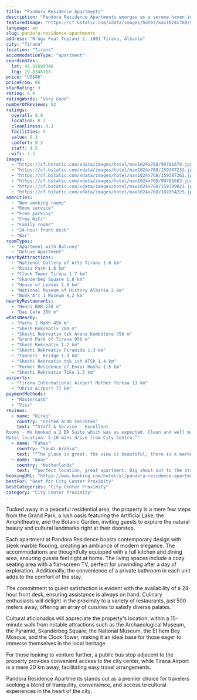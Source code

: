```yaml
---
title: "Pandora Residence Apartments"
description: "Pandora Residence Apartments emerges as a serene haven in the bustling heart of the city, located just a stone's throw from the vibrant Elbasani Street."
featuredImage: "https://cf.bstatic.com/xdata/images/hotel/max1024x768/99781679.jpg?k=2439f42e7dd370479eac475f7e54005298fefa04f953a5a9efe51cc048e5fd59&o=&hp=1"
language: en
slug: pandora-residence-apartments
address: "Rruga Fuat Toptani 2, 1001 Tirana, Albania"
city: "Tirana"
location: "Tirana"
accommodationType: "apartment"
coordinates:
  lat: 41.31699346
  lng: 19.8348107
price: "US$86"
priceFrom: 86
starRating: 3
rating: 8.9
ratingWords: "Very Good"
numberOfReviews: 92
ratings:
  overall: 8.9
  location: 8.3
  cleanliness: 9.3
  facilities: 9
  value: 9.3
  comfort: 9.3
  staff: 9.5
  wifi: 7.5
images:
  - "https://cf.bstatic.com/xdata/images/hotel/max1024x768/99781679.jpg?k=2439f42e7dd370479eac475f7e54005298fefa04f953a5a9efe51cc048e5fd59&o=&hp=1"
  - "https://cf.bstatic.com/xdata/images/hotel/max1024x768/159387232.jpg?k=e0f39ca52525d0131ab529834c7b8209c1a9149ad27592dd5a1687bbd104b3d3&o=&hp=1"
  - "https://cf.bstatic.com/xdata/images/hotel/max1024x768/159387262.jpg?k=427d60ff7f02eb3f98e10b82af4d1fbc68b8d4c4a8167868447c588b822717e3&o=&hp=1"
  - "https://cf.bstatic.com/xdata/images/hotel/max1024x768/99781683.jpg?k=35c2c0ac9c06a651ffcfe022c450b2943f47db7527622d73286842afcb05ccf5&o=&hp=1"
  - "https://cf.bstatic.com/xdata/images/hotel/max1024x768/159389021.jpg?k=2c54ead4c7ca3e31e4995a338658131f19c9ed50030c79ed1c443f0d27834315&o=&hp=1"
  - "https://cf.bstatic.com/xdata/images/hotel/max1024x768/187054225.jpg?k=2030dd77daff928f6199c1e6379481c5fd7f6147ed5a735cc6a8831ae08836dc&o=&hp=1"
amenities:
  - "Non-smoking rooms"
  - "Room service"
  - "Free parking"
  - "Free WiFi"
  - "Family rooms"
  - "24-hour front desk"
  - "Bar"
roomTypes:
  - "Apartment with Balcony"
  - "Deluxe Apartment"
nearbyAttractions:
  - "National Gallery of Arts Tirana 1.6 km"
  - "Rinia Park 1.6 km"
  - "Clock Tower Tirana 1.7 km"
  - "Skanderbeg Square 1.8 km"
  - "House of Leaves 1.9 km"
  - "National Museum of History Albania 2 km"
  - "Bunk'Art 1 Museum 4.2 km"
nearbyRestaurants:
  - "Henri BAR 250 m"
  - "Das Cafe 300 m"
whatsNearby:
  - "Parku I Madh 450 m"
  - "Shesh Rekreativ 700 m"
  - "Sheshi Rekreativ tek Arena Kombëtare 750 m"
  - "Grand Park of Tirana 950 m"
  - "Shesh Rekreativ 1.2 km"
  - "Sheshi Rekreativ Piramida 1.3 km"
  - "Tanners' Bridge 1.3 km"
  - "Sheshi Rekreativ tek ish ATSh 1.4 km"
  - "Former Residence of Enver Hoxha 1.5 km"
  - "Sheshi Rekreativ Tika 1.5 km"
airports:
  - "Tirana International Airport Mother Teresa 13 km"
  - "Ohrid Airport 77 km"
paymentMethods:
  - "Mastercard"
  - "Visa"
reviews:
  - name: "Niraj"
    country: "United Arab Emirates"
    text: "“Staff & Service - Excellent
Rooms - We booked a 2 BR Suite which was as expected. Clean and well maintained.
Hotel location- 5-10 mins drive from City Centre.”"
  - name: "Fahas"
    country: "Saudi Arabia"
    text: "“The place is great, the view is beautiful, there is a market and a bakery near the hotel, thank you”"
  - name: "Anne"
    country: "Netherlands"
    text: "“perfect location, great apartment. Big shout out to the staff. very honest and helpfull people. the”"
bookingURL: "https://www.booking.com/hotel/al/pandora-residence-apartments.en-gb.html?aid=8035640"
bestFor: "Best for City Center Proximity"
bestCategories: "City Center Proximity"
category: "City Center Proximity"
---
```


Tucked away in a peaceful residential area, the property is a mere few steps from the Grand Park, a lush oasis featuring the Artificial Lake, the Amphitheatre, and the Botanic Garden, inviting guests to explore the natural beauty and cultural landmarks right at their doorstep.

Each apartment at Pandora Residence boasts contemporary design with sleek marble flooring, creating an ambiance of modern elegance. The accommodations are thoughtfully equipped with a full kitchen and dining area, ensuring guests feel right at home. The living spaces include a cozy seating area with a flat-screen TV, perfect for unwinding after a day of exploration. Additionally, the convenience of a private bathroom in each unit adds to the comfort of the stay.

The commitment to guest satisfaction is evident with the availability of a 24-hour front desk, ensuring assistance is always on hand. Culinary enthusiasts will delight in the proximity to a variety of restaurants, just 500 meters away, offering an array of cuisines to satisfy diverse palates.

Cultural aficionados will appreciate the property's location, within a 15-minute walk from notable attractions such as the Archaeological Museum, the Pyramid, Skanderbeg Square, the National Museum, the Et'hem Bey Mosque, and the Clock Tower, making it an ideal base for those eager to immerse themselves in the local heritage.

For those looking to venture further, a public bus stop adjacent to the property provides convenient access to the city center, while Tirana Airport is a mere 20 km away, facilitating easy travel arrangements.

Pandora Residence Apartments stands out as a premier choice for travelers seeking a blend of tranquility, convenience, and access to cultural experiences in the heart of the city.